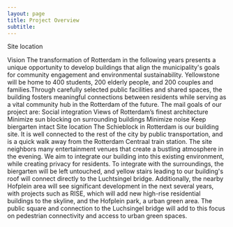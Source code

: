 ```yaml
---
layout: page
title: Project Overview
subtitle: 
---
```

Site location

Vision
The transformation of Rotterdam in the following years presents a unique opportunity to develop buildings that align the municipality's goals for community engagement and environmental sustainability. Yellowstone will be home to 400 students, 200 elderly people, and 200 couples and families.Through carefully selected public facilities and shared spaces, the building fosters meaningful connections between residents while serving as a vital community hub in the Rotterdam of the future.
The mail goals of our project are:
Social integration
Views of Rotterdam’s finest architecture
Minimize sun blocking on surrounding buildings
Minimize noise
Keep biergarten intact
Site location
The Schieblock in Rotterdam is our building site. It is well connected to the rest of the city by public transportation, and is a quick walk away from the Rotterdam Centraal train station. The site neighbors many entertainment venues that create a bustling atmosphere in the evening. We aim to integrate our building into this existing environment, while creating privacy for residents. To integrate with the surroundings, the biergarten  will be left untouched, and yellow stairs leading to our building's roof will connect directly to the Luchtsingel bridge. Additionally, the nearby Hofplein area will see significant development in the next several years, with projects such as RISE, which will add new high-rise residential buildings to the skyline, and the Hofplein park, a urban green area. The public square and connection to the Luchsingel bridge will add to this focus on pedestrian connectivity and access to urban green spaces.